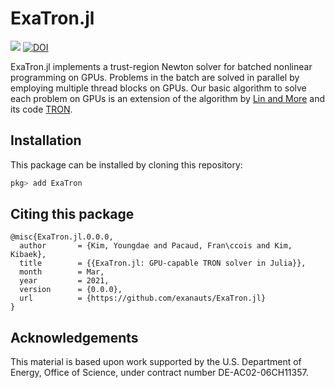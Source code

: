 # ExaTron.jl

[![][build-release-img]][build-url]
[![DOI][doi-img]][doi-url]

ExaTron.jl implements a trust-region Newton solver for batched nonlinear programming on GPUs.
Problems in the batch are solved in parallel by employing multiple thread blocks on GPUs.
Our basic algorithm to solve each problem on GPUs is an extension of the
algorithm by [Lin and More](https://doi.org/10.1137/S1052623498345075)
and its code [TRON](https://www.mcs.anl.gov/~more/tron).

## Installation

This package can be installed by cloning this repository:
```julia
pkg> add ExaTron
```

## Citing this package

```
@misc{ExaTron.jl.0.0.0,
  author       = {Kim, Youngdae and Pacaud, Fran\ccois and Kim, Kibaek},
  title        = {{ExaTron.jl: GPU-capable TRON solver in Julia}},
  month        = Mar,
  year         = 2021,
  version      = {0.0.0},
  url          = {https://github.com/exanauts/ExaTron.jl}
}
```

## Acknowledgements

This material is based upon work supported by the U.S. Department of Energy, Office of Science, under contract number DE-AC02-06CH11357.

[build-release-img]: https://github.com/exanauts/ExaTron.jl/workflows/Run%20tests/badge.svg?branch=release
[build-url]: https://github.com/exanauts/ExaTron.jl/actions?query=workflow
[doi-img]: https://zenodo.org/badge/DOI/10.5281/zenodo.5829757.svg
[doi-url]: https://doi.org/10.5281/zenodo.5829757
